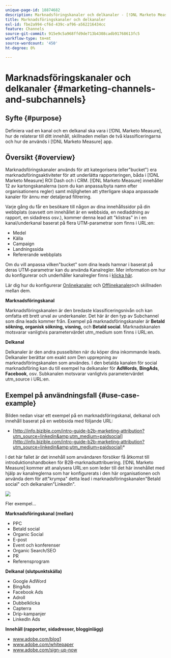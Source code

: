 ```yaml
---
unique-page-id: 18874682
description: Marknadsföringskanaler och delkanaler - [!DNL Marketo Measure]
title: Marknadsföringskanaler och delkanaler
exl-id: fbe2a994-cf6d-439c-af96-a562216434cc
feature: Channels
source-git-commit: 915e9c5a968ffd9de713b4308cadb91768613fc5
workflow-type: tm+mt
source-wordcount: '450'
ht-degree: 0%

---
```


# Marknadsföringskanaler och delkanaler {#marketing-channels-and-subchannels}

## Syfte {#purpose}

Definiera vad en kanal och en delkanal ska vara i [!DNL Marketo Measure], hur de relaterar till ditt innehåll, skillnaden mellan de två klassificeringarna och hur de används i [!DNL Marketo Measure] app.

## Översikt {#overview}

Marknadsföringskanaler används för att kategorisera (eller&quot;bucket&quot;) era marknadsföringsaktiviteter för att underlätta rapporteringen, båda i [!DNL Marketo Measure] ROI Dash och i CRM. [!DNL Marketo Measure] innehåller 12 av kartongskanalerna (som du kan anpassa/byta namn efter organisationens regler) samt möjligheten att ytterligare skapa anpassade kanaler för ännu mer detaljerad filtrering.

Varje gång du får en besökare till någon av dina innehållssidor på din webbplats (oavsett om innehållet är en webbsida, en nedladdning av rapport, en sidadress osv.), kommer denna lead att &quot;klistras&quot; in i en kanal/underkanal baserat på flera UTM-parametrar som finns i URL:en:

* Medel
* Källa
* Campaign
* Landningssida
* Refererande webbplats

Om du vill anpassa vilken&quot;bucket&quot; som dina leads hamnar i baserat på deras UTM-parametrar kan du använda Kanalregler. Mer information om hur du konfigurerar och underhåller kanalregler finns i [klicka här](/help/channel-tracking-and-setup/online-channels/online-custom-channel-setup.md).

Lär dig hur du konfigurerar [Onlinekanaler](/help/channel-tracking-and-setup/online-channels/online-custom-channel-setup.md) och [Offlinekanaler](/help/channel-tracking-and-setup/offline-channels/offline-custom-channel-setup.md)och skillnaden mellan dem.

**Marknadsföringskanal**

Marknadsföringskanalen är den bredaste klassificeringsnivån och kan omfatta ett brett urval av underkanaler. Det här är den typ av Subchannel som dina leads kommer från. Exempel på marknadsföringskanaler är **Betald sökning, organisk sökning, visning,** och **Betald social**. Marknadskanalen motsvarar vanligtvis parametervärdet utm_medium som finns i URL:en.

**Delkanal**

Delkanaler är den andra pusselbiten när du köper dina inkommande leads. Delkanaler berättar om exakt _som_ Den upprepning av marknadsföringskanalen som användes. I den betalda kanalen för social marknadsföring kan du till exempel ha delkanaler för **AdWords**, **BingAds**, **Facebook**, osv. Subkanalen motsvarar vanligtvis parametervärdet utm_source i URL:en.

## Exempel på användningsfall {#use-case-example}

Bilden nedan visar ett exempel på en marknadsföringskanal, delkanal och innehåll baserat på en webbsida med följande URL:

* [http://info.bizible.com/intro-guide-b2b-marketing-attribution?utm_source=linkedin&amp;utm_medium=paidsocial](http://info.bizible.com/intro-guide-b2b-marketing-attribution?utm_source=linkedin&amp;utm_medium=paidsocial)*

I det här fallet är det innehåll som användaren försöker få åtkomst till introduktionshandboken för B2B-marknadsattribuering. [!DNL Marketo Measure] kommer att analysera URL:en som leder till det här innehållet med hjälp av kanalreglerna som har konfigurerats i den här organisationen och använda dem för att&quot;krympa&quot; detta lead i marknadsföringskanalen&quot;Betald social&quot; och delkanalen&quot;LinkedIn&quot;.

![](assets/1.jpg)

Fler exempel...

**Marknadsföringskanal (mellan)**

* PPC
* Betald social
* Organic Social
* E-post
* Event och konferenser
* Organic Search/SEO
* PR
* Referensprogram

**Delkanal (slutpunktskälla)**

* Google AdWord
* BingAds
* Facebook Ads
* Adroll
* Dubbelklicka
* Capterra
* Drip-kampanjer
* LinkedIn Ads

**Innehåll (rapporter, sidadresser, blogginlägg)**

* www.adobe.com/blog1
* www.adobe.com/whitepaper
* www.adobe.com/sign-up-now
